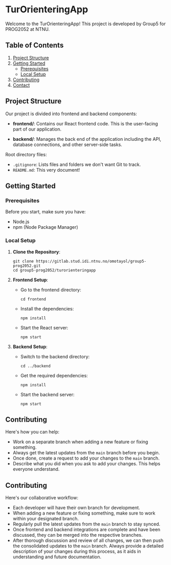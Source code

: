 # TurOrienteringApp

Welcome to the TurOrienteringApp! This project is developed by Group5 for PROG2052 at NTNU.

## Table of Contents

1. [Project Structure](#project-structure)
2. [Getting Started](#getting-started)
    - [Prerequisites](#prerequisites)
    - [Local Setup](#local-setup)
3. [Contributing](#contributing)
4. [Contact](#contact)

## Project Structure

Our project is divided into frontend and backend components:

- **frontend/**: Contains our React frontend code. This is the user-facing part of our application.
  
- **backend/**: Manages the back end of the application including the API, database connections, and other server-side tasks.

Root directory files:
- `.gitignore`: Lists files and folders we don't want Git to track.
- `README.md`: This very document!

## Getting Started

### Prerequisites

Before you start, make sure you have:
- Node.js
- npm (Node Package Manager)

### Local Setup

1. **Clone the Repository**:
    ```
    git clone https://gitlab.stud.idi.ntnu.no/omotayol/group5-prog2052.git
    cd group5-prog2052/turorienteringapp
    ```

2. **Frontend Setup**:
    - Go to the frontend directory:
      ```
      cd frontend
      ```
    - Install the dependencies:
      ```
      npm install
      ```
    - Start the React server:
      ```
      npm start
      ```

3. **Backend Setup**:
    - Switch to the backend directory:
      ```
      cd ../backend
      ```
    - Get the required dependencies:
      ```
      npm install
      ```
    - Start the backend server:
      ```
      npm start
      ```

## Contributing

 Here's how you can help:

- Work on a separate branch when adding a new feature or fixing something.
- Always get the latest updates from the `main` branch before you begin.
- Once done, create a request to add your changes to the `main` branch.
- Describe what you did when you ask to add your changes. This helps everyone understand.

## Contributing

Here's our collaborative workflow:

- Each developer will have their own branch for development.
- When adding a new feature or fixing something, make sure to work within your designated branch.
- Regularly pull the latest updates from the `main` branch to stay synced.
- Once frontend and backend integrations are complete and have been discussed, they can be merged into the respective branches.
- After thorough discussion and review of all changes, we can then push the consolidated updates to the `main` branch. Always provide a detailed description of your changes during this process, as it aids in understanding and future documentation.

